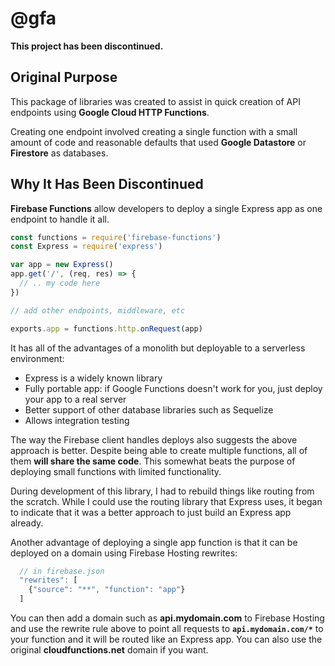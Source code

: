 # @gfa

__This project has been discontinued.__

## Original Purpose

This package of libraries was created to assist in quick creation of API endpoints using __Google Cloud HTTP Functions__.

Creating one endpoint involved creating a single function with a small amount of code and reasonable defaults that used __Google Datastore__ or __Firestore__ as databases.

## Why It Has Been Discontinued

__Firebase Functions__ allow developers to deploy a single Express app as one endpoint to handle it all. 

```js
const functions = require('firebase-functions')
const Express = require('express')

var app = new Express()
app.get('/', (req, res) => {
  // .. my code here
})

// add other endpoints, middleware, etc

exports.app = functions.http.onRequest(app)
```

It has all of the advantages of a monolith but deployable to a serverless environment:

* Express is a widely known library
* Fully portable app: if Google Functions doesn't work for you, just deploy your app to a real server
* Better support of other database libraries such as Sequelize
* Allows integration testing

The way the Firebase client handles deploys also suggests the above approach is better. Despite being able to create multiple functions, all of them __will share the same code__. This somewhat beats the purpose of deploying small functions with limited functionality.

During development of this library, I had to rebuild things like routing from the scratch. While I could use the routing library that Express uses, it began to indicate that it was a better approach to just build an Express app already.

Another advantage of deploying a single app function is that it can be deployed on a domain using Firebase Hosting rewrites:

```js
  // in firebase.json
  "rewrites": [
    {"source": "**", "function": "app"}
  ]
```

You can then add a domain such as __api.mydomain.com__ to Firebase Hosting and use the rewrite rule above to point all requests to __`api.mydomain.com/*`__ to your function and it will be routed like an Express app. You can also use the original __cloudfunctions.net__ domain if you want.
